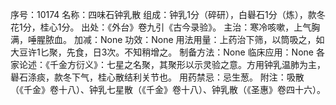 序号：10174
名称：四味石钟乳散
组成：钟乳1分（碎研），白礜石1分（炼），款冬花1分，桂心1分。
出处：《外台》卷九引《古今录验》。
主治：寒冷咳嗽，上气胸满，唾腥脓血。
加减：None
功效：None
用法用量：上药治下筛，以筒吸之，如大豆许1匕聚，先食，日3次。不知稍增之。
制备方法：None
临床应用：None
各家论述：《千金方衍义》：七星之名聚，其聚形以示灵验之意。方用钟乳温肺为主，礜石涤痰，款冬下气，桂心散结利关节也。
用药禁忌：忌生葱。
附注：吸散（《千金》卷十八）、钟乳七星散（《千金》卷十八）、钟乳散（《圣惠》卷四十六）。
